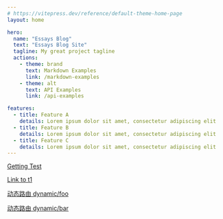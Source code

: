 ```yaml
---
# https://vitepress.dev/reference/default-theme-home-page
layout: home

hero:
  name: "Essays Blog"
  text: "Essays Blog Site"
  tagline: My great project tagline
  actions:
    - theme: brand
      text: Markdown Examples
      link: /markdown-examples
    - theme: alt
      text: API Examples
      link: /api-examples

features:
  - title: Feature A
    details: Lorem ipsum dolor sit amet, consectetur adipiscing elit
  - title: Feature B
    details: Lorem ipsum dolor sit amet, consectetur adipiscing elit
  - title: Feature C
    details: Lorem ipsum dolor sit amet, consectetur adipiscing elit
---
```


[Getting Test](./test/t1)

<a href="test/t1.html" target="_self">Link to t1</a>

[动态路由 dynamic/foo](./dynamic/foo)

[动态路由 dynamic/bar](./dynamic/bar)
